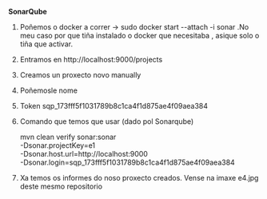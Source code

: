 **SonarQube**

1. Poñemos o docker a correr -> sudo docker start --attach -i sonar .No meu caso por que tiña instalado o docker que necesitaba , asique solo o tiña que activar.


2. Entramos en http://localhost:9000/projects


3. Creamos un proxecto novo manually


4. Poñemosle nome



5. Token sqp_173fff5f1031789b8c1ca4f1d875ae4f09aea384



6. Comando que temos que usar (dado pol Sonarqube)

    mvn clean verify sonar:sonar \
    -Dsonar.projectKey=e1 \
    -Dsonar.host.url=http://localhost:9000 \
    -Dsonar.login=sqp_173fff5f1031789b8c1ca4f1d875ae4f09aea384


7. Xa temos os informes do noso proxecto creados. Vense na imaxe e4.jpg deste mesmo repositorio

  